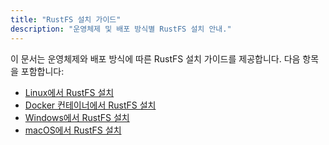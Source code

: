 ```yaml
---
title: "RustFS 설치 가이드"
description: "운영체제 및 배포 방식별 RustFS 설치 안내."
---
```


이 문서는 운영체제와 배포 방식에 따른 RustFS 설치 가이드를 제공합니다. 다음 항목을 포함합니다:

- [Linux에서 RustFS 설치](linux.md)
- [Docker 컨테이너에서 RustFS 설치](docker.md)
- [Windows에서 RustFS 설치](windows/index.md)
- [macOS에서 RustFS 설치](macos/index.md)

